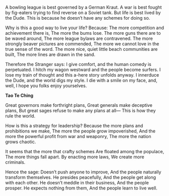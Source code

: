 A bowling league is best governed by a German Kraut.
A war is best fought by fig-eaters trying to find reverse on a Soviet tank.
But life is best lived by the Dude.
This is because he doesn’t have any schemes for doing so.

Why is this a good way to live your life? Because:
The more competition and achievement there is,
The more the bums lose.
The more guns there are to be waved around,
The more league bylaws are contravened.
The more strongly beaver pictures are commended,
The more we cannot love in the true sense of the word.
The more nice, quiet little beach communities are built,
The more lines are drawn in the sand.

Therefore the Stranger says:
I give comfort, and the human comedy is perpetuated.
I hitch my wagon westward and the people become surfers.
I lose my train of thought and this a-here story unfolds anyway.
I innerduce the Dude, and the world digs my style.
I die with a smile on my face, and, well, I hope you folks enjoy yourselves.

**Tao Te Ching**

Great governors make forthright plans,
Great generals make deceptive plans,
But great sages refuse to make any plans at all—
This is how they rule the world.

How is this a strategy for leadership?
Because the more plans and prohibitions we make,
The more the people grow impoverished,
And the more the powerful profit from war and weaponry,
The more the nation grows chaotic.

It seems that the more that crafty schemes
Are floated among the populace,
The more things fall apart.
By enacting more laws,
We create more criminals.

Hence the sage:
Doesn’t push anyone to improve,
And the people naturally transform themselves.
He presides peacefully,
And the people get along with each other.
He doesn’t meddle in their business,
And the people prosper.
He expects nothing from them,
And the people learn to live well.